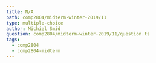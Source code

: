 ```yaml
---
title: N/A
path: comp2804/midterm-winter-2019/11
type: multiple-choice
author: Michiel Smid
question: comp2804/midterm-winter-2019/11/question.ts
tags:
  - comp2804
  - comp2804-midterm
---
```

